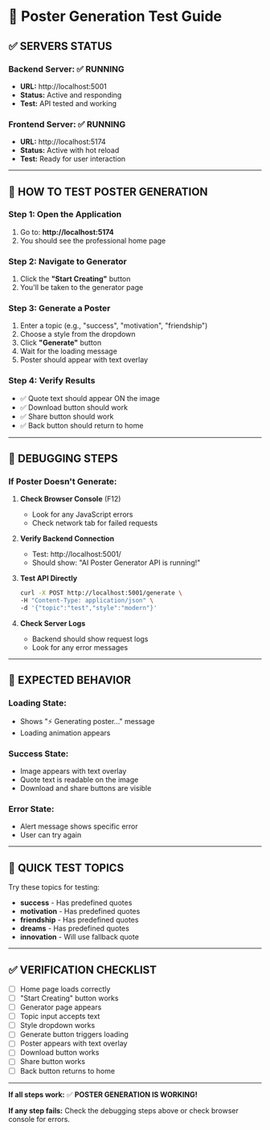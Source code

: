 # 🧪 Poster Generation Test Guide

## ✅ **SERVERS STATUS**

### Backend Server: ✅ RUNNING
- **URL:** http://localhost:5001
- **Status:** Active and responding
- **Test:** API tested and working

### Frontend Server: ✅ RUNNING  
- **URL:** http://localhost:5174
- **Status:** Active with hot reload
- **Test:** Ready for user interaction

---

## 🎯 **HOW TO TEST POSTER GENERATION**

### **Step 1: Open the Application**
1. Go to: **http://localhost:5174**
2. You should see the professional home page

### **Step 2: Navigate to Generator**
1. Click the **"Start Creating"** button
2. You'll be taken to the generator page

### **Step 3: Generate a Poster**
1. Enter a topic (e.g., "success", "motivation", "friendship")
2. Choose a style from the dropdown
3. Click **"Generate"** button
4. Wait for the loading message
5. Poster should appear with text overlay

### **Step 4: Verify Results**
- ✅ Quote text should appear ON the image
- ✅ Download button should work
- ✅ Share button should work
- ✅ Back button should return to home

---

## 🔧 **DEBUGGING STEPS**

### **If Poster Doesn't Generate:**

1. **Check Browser Console** (F12)
   - Look for any JavaScript errors
   - Check network tab for failed requests

2. **Verify Backend Connection**
   - Test: http://localhost:5001/
   - Should show: "AI Poster Generator API is running!"

3. **Test API Directly**
   ```bash
   curl -X POST http://localhost:5001/generate \
   -H "Content-Type: application/json" \
   -d '{"topic":"test","style":"modern"}'
   ```

4. **Check Server Logs**
   - Backend should show request logs
   - Look for any error messages

---

## 🎨 **EXPECTED BEHAVIOR**

### **Loading State:**
- Shows "⚡ Generating poster..." message
- Loading animation appears

### **Success State:**
- Image appears with text overlay
- Quote text is readable on the image
- Download and share buttons are visible

### **Error State:**
- Alert message shows specific error
- User can try again

---

## 🚀 **QUICK TEST TOPICS**

Try these topics for testing:
- **success** - Has predefined quotes
- **motivation** - Has predefined quotes  
- **friendship** - Has predefined quotes
- **dreams** - Has predefined quotes
- **innovation** - Will use fallback quote

---

## ✅ **VERIFICATION CHECKLIST**

- [ ] Home page loads correctly
- [ ] "Start Creating" button works
- [ ] Generator page appears
- [ ] Topic input accepts text
- [ ] Style dropdown works
- [ ] Generate button triggers loading
- [ ] Poster appears with text overlay
- [ ] Download button works
- [ ] Share button works
- [ ] Back button returns to home

---

**If all steps work:** ✅ **POSTER GENERATION IS WORKING!**

**If any step fails:** Check the debugging steps above or check browser console for errors.